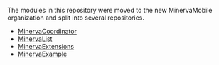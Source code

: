 The modules in this repository were moved to the new MinervaMobile organization and split into several repositories.

* [MinervaCoordinator](https://github.com/MinervaMobile/MinervaCoordinator)
* [MinervaList](https://github.com/MinervaMobile/MinervaList)
* [MinervaExtensions](https://github.com/MinervaMobile/MinervaExtensions)
* [MinervaExample](https://github.com/MinervaMobile/MinervaExample)
